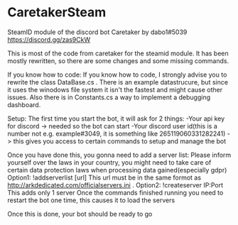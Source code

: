 # CaretakerSteam
SteamID module of the discord bot Caretaker by dabo1#5039 
https://discord.gg/zas9CkW

This is most of the code from caretaker for the steamid module. It has been mostly rewritten, so there are some changes and some missing commands.

If you know how to code:
If you know how to code, I strongly advise you to rewrite the class DataBase.cs . There is an example datastrucure, but since it uses the winodows file system it isn't the fastest and might cause other issues. Also there is in Constants.cs a way to implement a debugging dashboard.

Setup:
The first time you start the bot, it will ask for 2 things:
-Your api key for discord -> needed so the bot can start
-Your discord user id(this is a number not e.g. example#3049, it is something like 265119060331282241) -> this gives you access to certain commands to setup and manage the bot

Once you have done this, you gonna need to add a server list:
Please inform yourself over the laws in your country, you might need to take care of certain data protection laws when processing data gained(especially gdpr)
Option1:
!addserverlist [url]
This url must be in the same formot as http://arkdedicated.com/officialservers.ini .
Option2:
!createserver IP:Port
This adds only 1 server
Once the commands finished running you need to restart the bot one time, this causes it to load the servers

Once this is done, your bot should be ready to go
 
